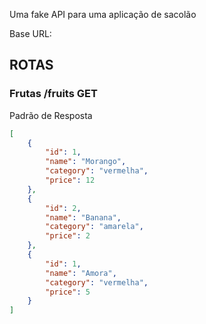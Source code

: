 Uma fake API para uma aplicação de sacolão

Base URL:

## ROTAS

### Frutas /fruits GET

Padrão de Resposta

```json
[
    {
        "id": 1,
        "name": "Morango",
        "category": "vermelha",
        "price": 12
    },
    {
        "id": 2,
        "name": "Banana",
        "category": "amarela",
        "price": 2
    },
    {
        "id": 1,
        "name": "Amora",
        "category": "vermelha",
        "price": 5
    }
]
```